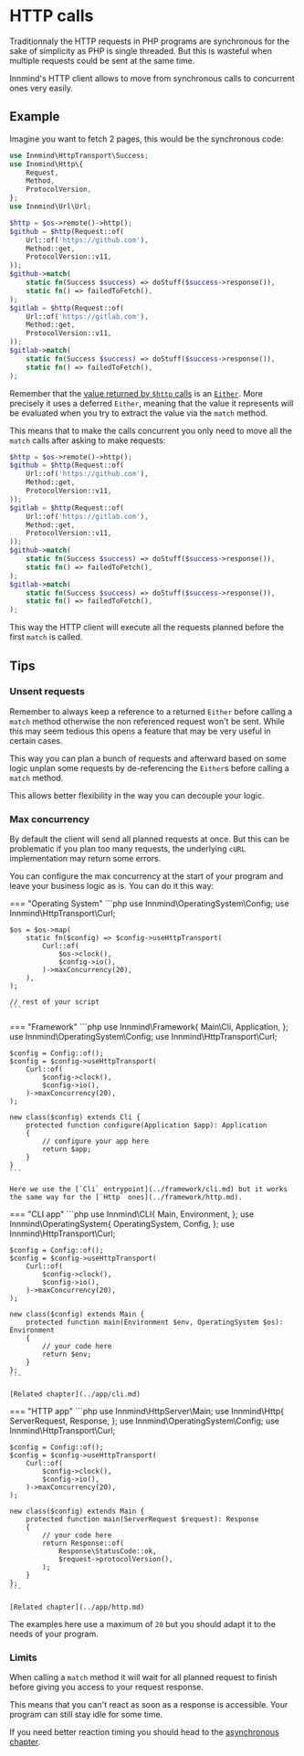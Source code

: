 # HTTP calls

Traditionnaly the HTTP requests in PHP programs are synchronous for the sake of simplicity as PHP is single threaded. But this is wasteful when multiple requests could be sent at the same time.

Innmind's HTTP client allows to move from synchronous calls to concurrent ones very easily.

## Example

Imagine you want to fetch 2 pages, this would be the synchronous code:

```php
use Innmind\HttpTransport\Success;
use Innmind\Http\{
    Request,
    Method,
    ProtocolVersion,
};
use Innmind\Url\Url;

$http = $os->remote()->http();
$github = $http(Request::of(
    Url::of('https://github.com'),
    Method::get,
    ProtocolVersion::v11,
));
$github->match(
    static fn(Success $success) => doStuff($success->response()),
    static fn() => failedToFetch(),
);
$gitlab = $http(Request::of(
    Url::of('https://gitlab.com'),
    Method::get,
    ProtocolVersion::v11,
));
$gitlab->match(
    static fn(Success $success) => doStuff($success->response()),
    static fn() => failedToFetch(),
);
```

Remember that the [value returned by `$http` calls](../operating-system/http.md) is an [`Either`](../handling-data/either.md). More precisely it uses a deferred `Either`, meaning that the value it represents will be evaluated when you try to extract the value via the `match` method.

This means that to make the calls concurrent you only need to move all the `match` calls after asking to make requests:

```php hl_lines="12-15"
$http = $os->remote()->http();
$github = $http(Request::of(
    Url::of('https://github.com'),
    Method::get,
    ProtocolVersion::v11,
));
$gitlab = $http(Request::of(
    Url::of('https://gitlab.com'),
    Method::get,
    ProtocolVersion::v11,
));
$github->match(
    static fn(Success $success) => doStuff($success->response()),
    static fn() => failedToFetch(),
);
$gitlab->match(
    static fn(Success $success) => doStuff($success->response()),
    static fn() => failedToFetch(),
);
```

This way the HTTP client will execute all the requests planned before the first `match` is called.

## Tips

### Unsent requests

Remember to always keep a reference to a returned `Either` before calling a `match` method otherwise the non referenced request won't be sent. While this may seem tedious this opens a feature that may be very useful in certain cases.

This way you can plan a bunch of requests and afterward based on some logic unplan some requests by de-referencing the `Either`s before calling a `match` method.

This allows better flexibility in the way you can decouple your logic.

### Max concurrency

By default the client will send all planned requests at once. But this can be problematic if you plan too many requests, the underlying `cURL` implementation may return some errors.

You can configure the max concurrency at the start of your program and leave your business logic as is. You can do it this way:

=== "Operating System"
    ```php
    use Innmind\OperatingSystem\Config;
    use Innmind\HttpTransport\Curl;

    $os = $os->map(
        static fn($config) => $config->useHttpTransport(
            Curl::of(
                $os->clock(),
                $config->io(),
            )->maxConcurrency(20),
        ),
    );

    // rest of your script
    ```

=== "Framework"
    ```php
    use Innmind\Framework\{
        Main\Cli,
        Application,
    };
    use Innmind\OperatingSystem\Config;
    use Innmind\HttpTransport\Curl;

    $config = Config::of();
    $config = $config->useHttpTransport(
        Curl::of(
            $config->clock(),
            $config->io(),
        )->maxConcurrency(20),
    );

    new class($config) extends Cli {
        protected function configure(Application $app): Application
        {
            // configure your app here
            return $app;
        }
    }
    ```

    Here we use the [`Cli` entrypoint](../framework/cli.md) but it works the same way for the [`Http` ones](../framework/http.md).

=== "CLI app"
    ```php
    use Innmind\CLI\{
        Main,
        Environment,
    };
    use Innmind\OperatingSystem\{
        OperatingSystem,
        Config,
    };
    use Innmind\HttpTransport\Curl;

    $config = Config::of();
    $config = $config->useHttpTransport(
        Curl::of(
            $config->clock(),
            $config->io(),
        )->maxConcurrency(20),
    );

    new class($config) extends Main {
        protected function main(Environment $env, OperatingSystem $os): Environment
        {
            // your code here
            return $env;
        }
    };
    ```

    [Related chapter](../app/cli.md)

=== "HTTP app"
    ```php
    use Innmind\HttpServer\Main;
    use Innmind\Http\{
        ServerRequest,
        Response,
    };
    use Innmind\OperatingSystem\Config;
    use Innmind\HttpTransport\Curl;

    $config = Config::of();
    $config = $config->useHttpTransport(
        Curl::of(
            $config->clock(),
            $config->io(),
        )->maxConcurrency(20),
    );

    new class($config) extends Main {
        protected function main(ServerRequest $request): Response
        {
            // your code here
            return Response::of(
                Response\StatusCode::ok,
                $request->protocolVersion(),
            );
        }
    };
    ```

    [Related chapter](../app/http.md)

The examples here use a maximum of `20` but you should adapt it to the needs of your program.

### Limits

When calling a `match` method it will wait for all planned request to finish before giving you access to your request response.

This means that you can't react as soon as a response is accessible. Your program can still stay idle for some time.

If you need better reaction timing you should head to the [asynchronous chapter](async.md).

